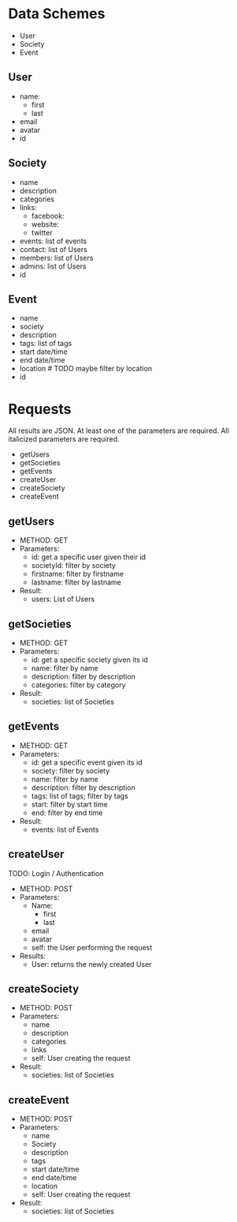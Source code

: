 # Data Schemes
- User
- Society
- Event

## User
- name:
	- first
	- last
- email
- avatar
- id

## Society
- name
- description
- categories
- links:
  - facebook:
  - website:
  - twitter
- events: list of events
- contact: list of Users
- members: list of Users
- admins: list of Users
- id

## Event
- name
- society
- description
- tags: list of tags
- start date/time
- end date/time
- location # TODO maybe filter by location
- id

# Requests
All results are JSON.
At least one of the parameters are required.
All italicized parameters are required.

- getUsers
- getSocieties
- getEvents
- createUser
- createSociety
- createEvent

## getUsers
- METHOD: GET
- Parameters:
  - id: get a specific user given their id
  - societyId: filter by society
  - firstname: filter by firstname
  - lastname: filter by lastname
- Result:
  - users: List of Users
  
## getSocieties
- METHOD: GET
- Parameters:
  - id: get a specific society given its id
  - name: filter by name
  - description: filter by description
  - categories: filter by category
- Result:
  - societies: list of Societies

## getEvents
- METHOD: GET
- Parameters:
  - id: get a specific event given its id
  - society: filter by society
  - name: filter by name
  - description: filter by description
  - tags: list of tags; filter by tags
  - start: filter by start time
  - end: filter by end time
- Result:
  - events: list of Events

## createUser
TODO: Login / Authentication
- METHOD: POST
- Parameters:
  - Name:
	- first
	- last
  - email
  - avatar
  - self: the User performing the request
- Results:
  - User: returns the newly created User

## createSociety
- METHOD: POST
- Parameters:
  - name
  - description
  - categories
  - links
  - self: User creating the request
- Result:
  - societies: list of Societies
  
## createEvent
- METHOD: POST
- Parameters:
  - name
  - Society
  - description
  - tags
  - start date/time
  - end date/time
  - location
  - self: User creating the request
- Result:
  - societies: list of Societies
